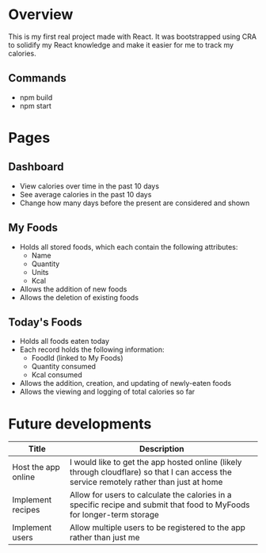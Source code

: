 # Overview

This is my first real project made with React. It was bootstrapped using CRA to solidify my React knowledge and make it easier for me to track my calories. 

## Commands
+ npm build
+ npm start

# Pages

## Dashboard
+ View calories over time in the past 10 days
+ See average calories in the past 10 days
+ Change how many days before the present are considered and shown

## My Foods
+ Holds all stored foods, which each contain the following attributes:
  + Name
  + Quantity
  + Units
  + Kcal
+ Allows the addition of new foods
+ Allows the deletion of existing foods

## Today's Foods
+ Holds all foods eaten today
+ Each record holds the following information:
  + FoodId (linked to My Foods)
  + Quantity consumed
  + Kcal consumed
+ Allows the addition, creation, and updating of newly-eaten foods
+ Allows the viewing and logging of total calories so far 


# Future developments
| Title | Description |
| ---- | ---- |
| Host the app online | I would like to get the app hosted online (likely through cloudflare) so that I can access the service remotely rather than just at home |
| Implement recipes | Allow for users to calculate the calories in a specific recipe and submit that food to MyFoods for longer-term storage |
| Implement users | Allow multiple users to be registered to the app rather than just me |
